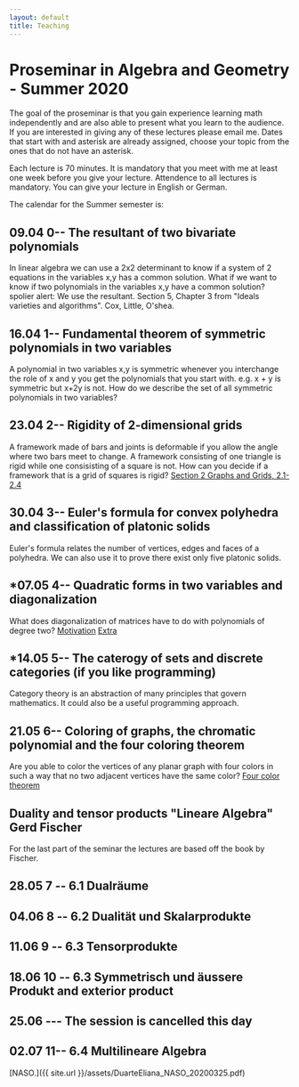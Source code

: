 ```yaml
---
layout: default
title: Teaching
---
```

# Proseminar in Algebra and Geometry - Summer 2020

The goal of the proseminar is that you gain experience learning math independently and are also able to present
what you learn to the audience.
If you are interested in giving any of these lectures please email me. Dates that start with and asterisk are already assigned,
choose your topic from the ones that do not have an asterisk.

Each lecture is 70 minutes. It is mandatory that you meet with me at least one week before you give your lecture. Attendence to all lectures is mandatory.
You can give your lecture in English or German.

The calendar for the Summer semester is:

## 09.04 0-- The resultant of two bivariate polynomials

In linear algebra we can use
a 2x2 determinant to know if a system of 2 equations in the variables x,y has a common solution.
What if we want to know if two polynomials in the variables x,y have a common solution? spolier alert: We use the resultant.
Section 5, Chapter 3 from "Ideals varieties and algorithms". Cox, Little, O'shea.

## 16.04 1-- Fundamental theorem of symmetric polynomials in  two variables
A polynomial in two variables x,y is symmetric whenever you interchange the role of x and y you get the polynomials that
you start with. e.g. x + y is symmetric but x+2y is not. How do we describe the set of all symmetric polynomials in two variables?


## 23.04 2-- Rigidity of 2-dimensional grids
A framework made of bars and joints is deformable if you allow the angle where two bars meet to change. A framework consisting of one triangle is rigid
while one consisisting of a square is not. How can you decide if a framework that is a grid of squares is rigid?
[Section 2 Graphs and Grids, 2.1-2.4 ](https://users.wpi.edu/~bservat/umap.pdf)

## 30.04 3-- Euler's formula for convex polyhedra and classification of platonic solids
Euler's formula relates the number of vertices, edges and faces of a polyhedra. We can also use it to prove
there exist only five platonic solids.

## *07.05 4-- Quadratic forms in two variables and diagonalization
What does diagonalization of matrices have to do with polynomials of degree two?
[Motivation](http://batty.mullikin.org/quadratic.pdf) [Extra](https://personalpages.manchester.ac.uk/staff/Charles.Eaton/Section7.pdf)

## *14.05 5-- The caterogy of sets and discrete categories (if you like programming)
Category theory is an abstraction of many principles that govern mathematics. It could also
be a useful programming approach.

## 21.05 6-- Coloring of graphs, the chromatic polynomial and the four coloring theorem
Are you able to color the vertices of any planar graph with four colors in such a way that no two adjacent vertices have
the same color?
[Four color theorem](https://en.wikipedia.org/wiki/Four_color_theorem)

## Duality and tensor products "Lineare Algebra" Gerd Fischer
For the last part of the seminar the lectures are based off the book by Fischer.

## 28.05 7 -- 6.1 Dualr&auml;ume
         
## 04.06 8 -- 6.2 Dualit&auml;t und Skalarprodukte

## 11.06 9 -- 6.3 Tensorprodukte

## 18.06 10 -- 6.3 Symmetrisch und &auml;ussere Produkt and exterior product

## 25.06 ---  The session is cancelled this day

## 02.07 11-- 6.4 Multilineare Algebra
 


 [NASO.]({{ site.url }}/assets/DuarteEliana_NASO_20200325.pdf)



